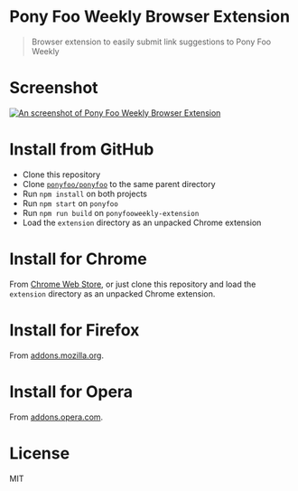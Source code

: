 # Pony Foo Weekly Browser Extension

> Browser extension to easily submit link suggestions to Pony Foo Weekly

# Screenshot

[![An screenshot of Pony Foo Weekly Browser Extension][screenshot]][cws]

# Install from GitHub

- Clone this repository
- Clone [`ponyfoo/ponyfoo`][pf] to the same parent directory
- Run `npm install` on both projects
- Run `npm start` on `ponyfoo`
- Run `npm run build` on `ponyfooweekly-extension`
- Load the `extension` directory as an unpacked Chrome extension

# Install for Chrome

From [Chrome Web Store][cws], or just clone this repository and load the `extension` directory as an unpacked Chrome extension.

# Install for Firefox

From [addons.mozilla.org][amo].

# Install for Opera

From [addons.opera.com][aoc].

# License

MIT

[cws]: https://chrome.google.com/webstore/detail/pony-foo-weekly-link-subm/ldiaebhociegnbdjbkfbhbpebeiamldi
[amo]: https://addons.mozilla.org/en-US/firefox/addon/ponyfooweekly/
[aoc]: https://addons.opera.com/en/extensions/details/pony-foo-weekly-link-submissions/
[pf]: https://github.com/ponyfoo/ponyfoo
[screenshot]: https://github.com/ponyfoo/ponyfooweekly-extension/blob/master/screenshots/main.png
